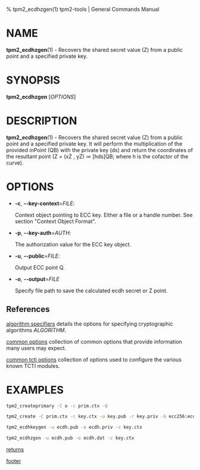 % tpm2_ecdhzgen(1) tpm2-tools | General Commands Manual

# NAME

**tpm2_ecdhzgen**(1) - Recovers the shared secret value (Z) from a public point
and a specified private key.

# SYNOPSIS

**tpm2_ecdhzgen** [*OPTIONS*]

# DESCRIPTION

**tpm2_ecdhzgen**(1) - Recovers the shared secret value (Z) from a public point
and a specified private key. It will perform the multiplication of the provided
inPoint (QB) with the private key (ds) and return the coordinates of the
resultant point (Z = (xZ , yZ) ≔ [hds]QB; where h is the cofactor of the curve).

# OPTIONS

  * **-c**, **\--key-context**=_FILE_:

    Context object pointing to ECC key.
    Either a file or a handle number. See section "Context Object Format".

  * **-p**, **\--key-auth**=_AUTH_:

    The authorization value for the ECC key object.

  * **-u**, **\--public**=_FILE_:

    Output ECC point Q.

  * **-o**, **\--output**=_FILE_

    Specify file path to save the calculated ecdh secret or Z point.

## References

[algorithm specifiers](common/alg.md) details the options for specifying
cryptographic algorithms _ALGORITHM_.

[common options](common/options.md) collection of common options that provide
information many users may expect.

[common tcti options](common/tcti.md) collection of options used to configure
the various known TCTI modules.

# EXAMPLES

```bash
tpm2_createprimary -C o -c prim.ctx -Q

tpm2_create -C prim.ctx -c key.ctx -u key.pub -r key.priv -G ecc256:ecdh

tpm2_ecdhkeygen -u ecdh.pub -o ecdh.priv -c key.ctx

tpm2_ecdhzgen -u ecdh.pub -o ecdh.dat -c key.ctx
```

[returns](common/returns.md)

[footer](common/footer.md)
